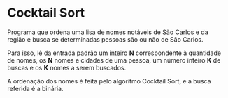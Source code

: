 # Cocktail Sort

Programa que ordena uma lisa de nomes notáveis de São Carlos e da região e busca se determinadas pessoas são ou não de São Carlos.

Para isso, lê da entrada padrão um inteiro **N** correspondente à quantidade de nomes, os **N** nomes e cidades de uma pessoa, um número inteiro **K** de buscas e os **K** nomes a serem buscados.

A ordenação dos nomes é feita pelo algoritmo Cocktail Sort, e a busca referida é a binária.
